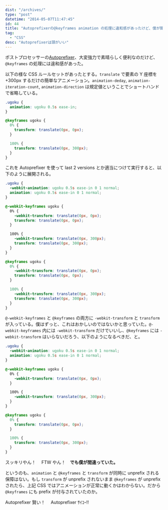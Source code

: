 ```yaml
---
dist: "/archives/"
type: "post"
datetime: "2014-05-07T11:47:45"
id: 44
title: "Autoprefixerの@keyframes animation の処理に違和感があったけど、僕が間違っていた"
tag:
  - "CSS"
desc: "Autoprefixerは頭がいい"
---
```


ポストプロセッサーの[Autoprefixer](https://github.com/ai/autoprefixer)、大変強力で素晴らしく便利なのだけど、`@keyframes` の処理には違和感があった。

以下の様な CSS ルールセットがあったとする。`translate` で要素の Y 座標を+300px するだけの簡単なアニメーション。`animation-deday`, `animation-iteration-count`, `animation-direction` は規定値ということでショートハンドで省略している。

```css
.ugoku {
  animation: ugoku 0.5s ease-in;
}

@keyframes ugoku {
  0% {
    transform: translate(0px, 0px);
  }

  100% {
    transform: translate(0px, 300px);
  }
}
```

これを Autoprefixer を使って last 2 versions とか適当につけて実行すると、以下のように展開される。

```css
.ugoku {
  -webkit-animation: ugoku 0.5s ease-in 0 1 normal;
  animation: ugoku 0.5s ease-in 0 1 normal;
}

@-webkit-keyframes ugoku {
  0% {
    -webkit-transform: translate(0px, 0px);
    transform: translate(0px, 0px);
  }

  100% {
    -webkit-transform: translate(0px, 300px);
    transform: translate(0px, 300px);
  }
}

@keyframes ugoku {
  0% {
    -webkit-transform: translate(0px, 0px);
    transform: translate(0px, 0px);
  }

  100% {
    -webkit-transform: translate(0px, 300px);
    transform: translate(0px, 300px);
  }
}
```

`@-webkit-keyframes` と `@keyframes` の両方に `-webkit-transform` と `transform` が入っている。僕はずっと、これはおかしいのではないかと思っていた。`@-webkit-keyframes` 内には `-webkit-transform` だけでいいし、`@keyframes` には `-webkit-transform` はいらないだろう、以下のようになるべきだ、と。

```css
.ugoku {
  -webkit-animation: ugoku 0.5s ease-in 0 1 normal;
  animation: ugoku 0.5s ease-in 0 1 normal;
}

@-webkit-keyframes ugoku {
  0% {
    -webkit-transform: translate(0px, 0px);
  }

  100% {
    -webkit-transform: translate(0px, 300px);
  }
}

@keyframes ugoku {
  0% {
    transform: translate(0px, 0px);
  }

  100% {
    transform: translate(0px, 300px);
  }
}
```

スッキリやん！　 FTW やん！　**でも僕が間違っていた。**

というのも、`animation` と `@keyframes` と `transform` が同時に unprefix される保障はない。もし `transform` が unprefix されないまま `@keyframes` が unprefix されたら、上記 CSS ではアニメーションが正常に動くかはわからない。だから `@keyframes` にも prefix が付与されていたのか。

Autoprefixer 賢い！　 Autoprefixer ｻｲｺｰ!!
